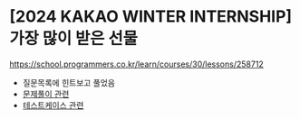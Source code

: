 # [2024 KAKAO WINTER INTERNSHIP] 가장 많이 받은 선물
https://school.programmers.co.kr/learn/courses/30/lessons/258712


- 질문목록에 힌트보고 풀었음 
- [문제풀이 관련](https://school.programmers.co.kr/questions/71669)
- [테스트케이스 관련](https://school.programmers.co.kr/questions/73769)